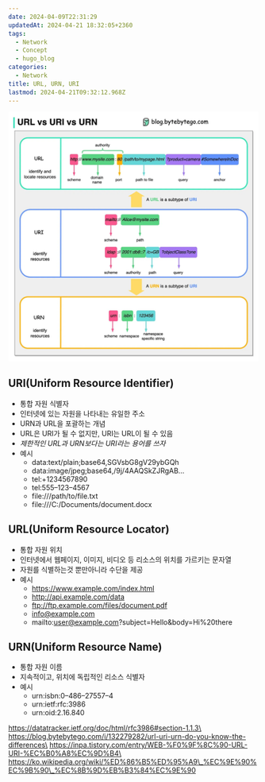 ```yaml
---
date: 2024-04-09T22:31:29
updatedAt: 2024-04-21 18:32:05+2360
tags:
  - Network
  - Concept
  - hugo_blog
categories:
  - Network
title: URL, URN, URI
lastmod: 2024-04-21T09:32:12.968Z
---
```

![|center|600](/image/real-resource-image/Pasted%20image%2020240409223209.png)

## URI(Uniform Resource Identifier)

* 통합 자원 식별자
* 인터넷에 있는 자원을 나타내는 유일한 주소
* URN과 URL을 포괄하는 개념
* URL은 URI가 될 수 없지만, URI는 URL이 될 수 있음
* *제한적인 URL과 URN보다는 URI라는 용어를 쓰자*
* 예시
  * data:text/plain;base64,SGVsbG8gV29ybGQh
  * data:image/jpeg;base64,/9j/4AAQSkZJRgAB…
  * tel:+1234567890
  * tel:555–123–4567
  * file:///path/to/file.txt
  * file:///C:/Documents/document.docx

## URL(Uniform Resource Locator)

* 통합 자원 위치
* 인터넷에서 웹페이지, 이미지, 비디오 등 리소스의 위치를 가르키는 문자열
* 자원를 식별하는것 뿐만아니라 수단을 제공
* 예시
  * https://www.example.com/index.html
  * http://api.example.com/data
  * ftp://ftp.example.com/files/document.pdf
  * info@example.com
  * mailto:user@example.com?subject=Hello\&body=Hi%20there

## URN(Uniform Resource Name)

* 통합 자원 이름
* 지속적이고, 위치에 독립적인 리소스 식별자
* 예시
  * urn:isbn:0–486–27557–4
  * urn:ietf:rfc:3986
  * urn:oid:2.16.840

https://datatracker.ietf.org/doc/html/rfc3986#section-1.1.3\
https://blog.bytebytego.com/i/132279282/url-uri-urn-do-you-know-the-differences\
https://inpa.tistory.com/entry/WEB-%F0%9F%8C%90-URL-URI-%EC%B0%A8%EC%9D%B4\
https://ko.wikipedia.org/wiki/%ED%86%B5%ED%95%A9\_%EC%9E%90%EC%9B%90\_%EC%8B%9D%EB%B3%84%EC%9E%90
